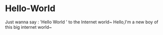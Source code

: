 # Hello-World
Just wanna say : 'Hello World ' to the Internet world~
Hello,I'm a new boy of this big internet world~
